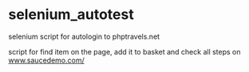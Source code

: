 # selenium_autotest
selenium script for autologin to phptravels.net

script for find item on the page, add it to basket and check all steps on www.saucedemo.com/
